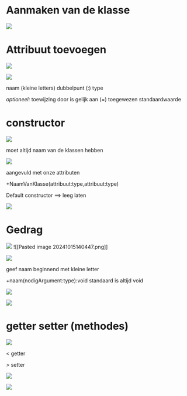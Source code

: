 # Aanmaken van de klasse

![](../attachments/20241015135306.png)
# Attribuut toevoegen

![](../attachments/20241015135348.png)



![](../attachments/20241015135831.png)

naam (kleine letters) 
dubbelpunt (:)
type

*optioneel:*
toewijzing door is gelijk aan (=)
toegewezen standaardwaarde

# constructor

![](../attachments/20241015140031.png)

moet altijd naam van de klassen hebben

![](../attachments/20241015140127.png)

aangevuld met onze attributen

+NaamVanKlasse(attribuut:type,attribuut:type)

Default constructor ==> leeg laten

![](../attachments/20241015140311.png)

# Gedrag

![](../attachments/20241015140425.png)
![[Pasted image 20241015140447.png]]

![](../attachments/20241015140518.png)

geef naam beginnend met kleine letter

+naam(nodigArgument:type):void
standaard is altijd void

![](../attachments/20241015140744.png)


![](../attachments/20241015140915.png)

# getter setter (methodes)

![](../attachments/20241015141024.png)

< getter

\> setter

![](../attachments/20241015141132.png)

![](../attachments/20241015141154.png)

